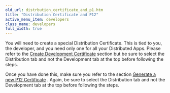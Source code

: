 ```yaml
---
old_url: distrbution_certificate_and_p1.htm
title: "Distribution Certificate and P12"
active_menu_item: developers
class_name: developers
full_width: true
---
```



You will need to create a special Distribution Certificate. This is tied to you, the developer, and you need only one for all your Distributed Apps. Please refer to the [Create Development Certificate](/developers/documentation/ac-mobile-build-phonegap/certificates/manual/ios-keys-and-certificates/do-it-yourself-guide/setting-up-for-development/certificates) section but be sure to select the Distribution tab and not the Development tab at the top before following the steps.

Once you have done this, make sure you refer to the section [Generate a new P12 Certificate](/developers/documentation/ac-mobile-build-phonegap/certificates/manual/ios-keys-and-certificates/do-it-yourself-guide/setting-up-for-development/generating-a-p12-certificate) . Again, be sure to select the Distribution tab and not the Development tab at the top before following the steps.

